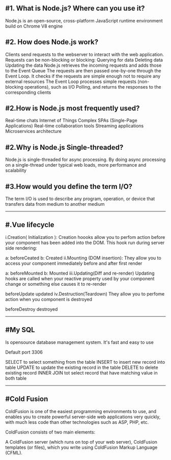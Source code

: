 
## #1. What is Node.js? Where can you use it?
Node.js is an open-source, cross-platform JavaScript runtime environment build on Chrome V8 engine

## #2. How does Node.js work?
Clients send requests to the webserver to interact with the web application. Requests can be non-blocking or blocking:
Querying for data
Deleting data 
Updating the data
Node.js retrieves the incoming requests and adds those to the Event Queue
The requests are then passed one-by-one through the Event Loop. It checks if the requests are simple enough not to require any external resources
The Event Loop processes simple requests (non-blocking operations), such as I/O Polling, and returns the responses to the corresponding clients


## #2.How is Node.js most frequently used?
Real-time chats
Internet of Things
Complex SPAs (Single-Page Applications)
Real-time collaboration tools
Streaming applications
Microservices architecture

## #2.Why is Node.js Single-threaded?
Node.js is single-threaded for async processing. By doing async processing on a single-thread under typical web loads, more performance and scalability


## #3.How would you define the term I/O? 

The term I/O is used to describe any program, operation, or device that transfers data from medium to another medium

----
## #.Vue lifecycle
i.Creation( Initialization ): Creation hoooks allow you to perfom action before your component has been added into the DOM. This hook run during server side rendering:

a: beforeCeated
b: Created
ii.Mounting (DOM insertion): They allow you to access your component immediately before and after first render

a: beforeMounted
b: Mounted
iii.Updating(Diff and re-render) Updating hooks are called when your reactive property used by your component change or something else causes it to re-render

beforeUpdate
updated
iv.Destruction(Teardown) They allow you to perfome action when you component is destroyed

beforeDestroy
destroyed

----
## #My SQL 
Is opensource database management system. It's fast and easy to use

Default port 3306

SELECT to select something from the table
INSERT to insert new record into table
UPDATE to update the existing record in the table
DELETE to delete existing record
INNER JOIN tot select record that have matching value in both table

----
## #Cold Fusion
ColdFusion is one of the easiest programming environments to use, and enables you to create powerful server-side web applications very quickly, with much less code than other technologies such as ASP, PHP, etc.

ColdFusion consists of two main elements:

A ColdFusion server (which runs on top of your web server),
ColdFusion templates (or files), which you write using ColdFusion Markup Language (CFML).
